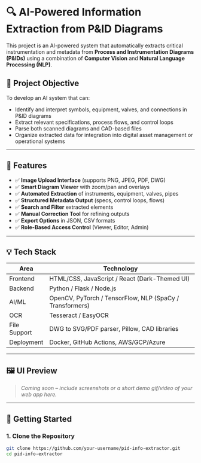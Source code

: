# 🔍 AI-Powered Information Extraction from P&ID Diagrams

This project is an AI-powered system that automatically extracts critical instrumentation and metadata from **Process and Instrumentation Diagrams (P&IDs)** using a combination of **Computer Vision** and **Natural Language Processing (NLP)**.

## 📌 Project Objective

To develop an AI system that can:
- Identify and interpret symbols, equipment, valves, and connections in P&ID diagrams
- Extract relevant specifications, process flows, and control loops
- Parse both scanned diagrams and CAD-based files
- Organize extracted data for integration into digital asset management or operational systems

---

## 🧠 Features

- ✅ **Image Upload Interface** (supports PNG, JPEG, PDF, DWG)
- ✅ **Smart Diagram Viewer** with zoom/pan and overlays
- ✅ **Automated Extraction** of instruments, equipment, valves, pipes
- ✅ **Structured Metadata Output** (specs, control loops, flows)
- ✅ **Search and Filter** extracted elements
- ✅ **Manual Correction Tool** for refining outputs
- ✅ **Export Options** in JSON, CSV formats
- ✅ **Role-Based Access Control** (Viewer, Editor, Admin)

---

## 💡 Tech Stack

| Area              | Technology           |
|-------------------|----------------------|
| Frontend          | HTML/CSS, JavaScript / React (Dark-Themed UI) |
| Backend           | Python / Flask / Node.js |
| AI/ML             | OpenCV, PyTorch / TensorFlow, NLP (SpaCy / Transformers) |
| OCR               | Tesseract / EasyOCR |
| File Support      | DWG to SVG/PDF parser, Pillow, CAD libraries |
| Deployment        | Docker, GitHub Actions, AWS/GCP/Azure |

---

## 🖼️ UI Preview

> *Coming soon – include screenshots or a short demo gif/video of your web app here.*

---

## 🚀 Getting Started

### 1. Clone the Repository
```bash
git clone https://github.com/your-username/pid-info-extractor.git
cd pid-info-extractor
